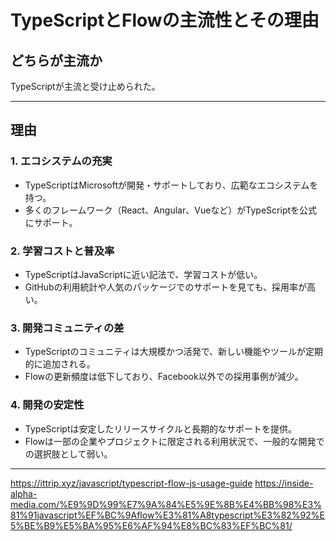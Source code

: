 # TypeScriptとFlowの主流性とその理由

## **どちらが主流か**
TypeScriptが主流と受け止められた。

---

## **理由**

### **1. エコシステムの充実**
- TypeScriptはMicrosoftが開発・サポートしており、広範なエコシステムを持つ。
- 多くのフレームワーク（React、Angular、Vueなど）がTypeScriptを公式にサポート。

### **2. 学習コストと普及率**
- TypeScriptはJavaScriptに近い記法で、学習コストが低い。
- GitHubの利用統計や人気のパッケージでのサポートを見ても、採用率が高い。

### **3. 開発コミュニティの差**
- TypeScriptのコミュニティは大規模かつ活発で、新しい機能やツールが定期的に追加される。
- Flowの更新頻度は低下しており、Facebook以外での採用事例が減少。

### **4. 開発の安定性**
- TypeScriptは安定したリリースサイクルと長期的なサポートを提供。
- Flowは一部の企業やプロジェクトに限定される利用状況で、一般的な開発での選択肢として弱い。

---
https://ittrip.xyz/javascript/typescript-flow-js-usage-guide
https://inside-alpha-media.com/%E9%9D%99%E7%9A%84%E5%9E%8B%E4%BB%98%E3%81%91javascript%EF%BC%9Aflow%E3%81%A8typescript%E3%82%92%E5%BE%B9%E5%BA%95%E6%AF%94%E8%BC%83%EF%BC%81/